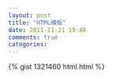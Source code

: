 ```yaml
---
layout: post
title: "HTML模板"
date: 2011-11-21 19:48
comments: true
categories: 
---
```


{% gist 1321460 html.html %}
